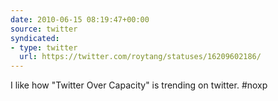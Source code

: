 ```yaml
---
date: 2010-06-15 08:19:47+00:00
source: twitter
syndicated:
- type: twitter
  url: https://twitter.com/roytang/statuses/16209602186/
---
```


I like how "Twitter Over Capacity" is trending on twitter. #noxp